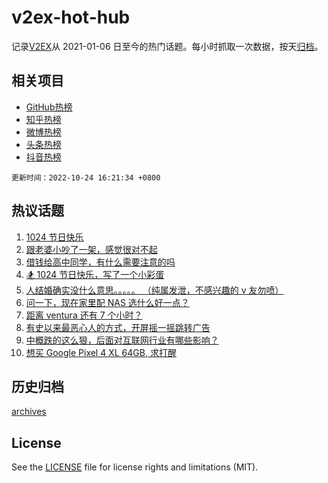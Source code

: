 # v2ex-hot-hub

 记录[V2EX](https://www.v2ex.com/)从 2021-01-06 日至今的热门话题。每小时抓取一次数据，按天[归档](archives)。
 
 ## 相关项目

- [GitHub热榜](https://github.com/snaildev/github-hot-hub)
- [知乎热榜](https://github.com/snaildev/zhihu-hot-hub)
- [微博热榜](https://github.com/snaildev/weibo-hot-hub)
- [头条热榜](https://github.com/snaildev/toutiao-hot-hub)
- [抖音热榜](https://github.com/snaildev/douyin-hot-hub)


 `更新时间：2022-10-24 16:21:34 +0800`

## 热议话题

1. [1024 节日快乐](https://www.v2ex.com/t/889235)
1. [跟老婆小吵了一架，感觉很对不起](https://www.v2ex.com/t/889129)
1. [借钱给高中同学，有什么需要注意的吗](https://www.v2ex.com/t/889202)
1. [🏂 1024 节日快乐，写了一个小彩蛋](https://www.v2ex.com/t/889241)
1. [人结婚确实没什么意思。。。。。
（纯属发泄，不感兴趣的 v 友勿喷）](https://www.v2ex.com/t/889218)
1. [问一下，现在家里配 NAS 选什么好一点？](https://www.v2ex.com/t/889287)
1. [距离 ventura 还有 7 个小时？](https://www.v2ex.com/t/889234)
1. [有史以来最恶心人的方式，开屏摇一摇跳转广告](https://www.v2ex.com/t/889339)
1. [中概跌的这么狠，后面对互联网行业有哪些影响？](https://www.v2ex.com/t/889320)
1. [想买 Google Pixel 4 XL 64GB, 求打醒](https://www.v2ex.com/t/889149)

## 历史归档

[archives](archives)

## License

See the [LICENSE](LICENSE) file for license rights and limitations (MIT).
